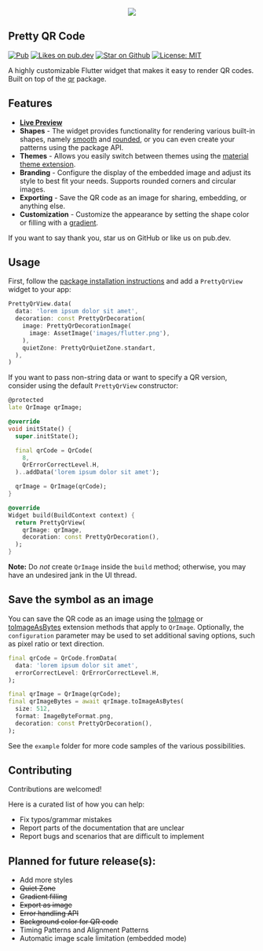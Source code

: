 <p align="center">
  <img src="https://raw.githubusercontent.com/promops/flutter_pretty_qr/master/resources/pretty-qr-code.png"/> 
</p>

## Pretty QR Code

<p align="left">
  <a href="https://pub.dev/packages/pretty_qr_code"><img src="https://img.shields.io/pub/v/pretty_qr_code.svg" alt="Pub"></a>
  <a href="https://pub.dev/packages/pretty_qr_code/score"><img src="https://img.shields.io/pub/likes/pretty_qr_code?logo=dart" alt="Likes on pub.dev"></a>
  <a href="https://github.com/promops/flutter_pretty_qr"><img src="https://img.shields.io/github/stars/promops/flutter_pretty_qr.svg?style=flat&logo=github&colorB=deeppink&label=stars" alt="Star on Github"></a>
  <a href="https://opensource.org/licenses/MIT"><img src="https://img.shields.io/badge/license-MIT-purple.svg" alt="License: MIT"></a>
</p>

A highly customizable Flutter widget that makes it easy to render QR codes. Built on top of the [qr](https://pub.dev/packages/qr) package.

## Features

* [**Live Preview**](https://promops.github.io/flutter_pretty_qr/)
* **Shapes** - The widget provides functionality for rendering various built-in shapes, namely [smooth](https://pub.dev/documentation/pretty_qr_code/latest/pretty_qr_code/PrettyQrSmoothSymbol-class.html) and [rounded](https://pub.dev/documentation/pretty_qr_code/latest/pretty_qr_code/PrettyQrRoundedSymbol-class.html), or you can even create your patterns using the package API.
* **Themes** - Allows you easily switch between themes using the [material theme extension](https://pub.dev/documentation/pretty_qr_code/latest/pretty_qr_code/PrettyQrTheme-class.html).
* **Branding** - Configure the display of the embedded image and adjust its style to best fit your needs. Supports rounded corners and circular images.
* **Exporting** - Save the QR сode as an image for sharing, embedding, or anything else.
* **Customization** - Customize the appearance by setting the shape color or filling with a [gradient](https://pub.dev/documentation/pretty_qr_code/latest/pretty_qr_code/PrettyQrBrush-class.html).

If you want to say thank you, star us on GitHub or like us on pub.dev.

## Usage

First, follow the [package installation instructions](https://pub.dev/packages/pretty_qr_code/install) and add a `PrettyQrView` widget to your app:

```dart
PrettyQrView.data(
  data: 'lorem ipsum dolor sit amet',
  decoration: const PrettyQrDecoration(
    image: PrettyQrDecorationImage(
      image: AssetImage('images/flutter.png'),
    ),
    quietZone: PrettyQrQuietZone.standart,
  ),
)
```

If you want to pass non-string data or want to specify a QR version, consider using the default `PrettyQrView` constructor:

```dart
@protected
late QrImage qrImage;

@override
void initState() {
  super.initState();

  final qrCode = QrCode(
    8,
    QrErrorCorrectLevel.H,
  )..addData('lorem ipsum dolor sit amet');

  qrImage = QrImage(qrCode);
}

@override
Widget build(BuildContext context) {
  return PrettyQrView(
    qrImage: qrImage,
    decoration: const PrettyQrDecoration(),
  );
}
```

**Note:** Do _not_ create `QrImage` inside the `build` method; otherwise, you may have an undesired jank in the UI thread.

## Save the symbol as an image

You can save the QR code as an image using the [toImage](https://pub.dev/documentation/pretty_qr_code/latest/pretty_qr_code/PrettyQrImageExtension/toImage.html) or [toImageAsBytes](https://pub.dev/documentation/pretty_qr_code/latest/pretty_qr_code/PrettyQrImageExtension/toImageAsBytes.html) extension methods that apply to `QrImage`. Optionally, the `configuration` parameter may be used to set additional saving options, such as pixel ratio or text direction.

```dart
final qrCode = QrCode.fromData(
  data: 'lorem ipsum dolor sit amet',
  errorCorrectLevel: QrErrorCorrectLevel.H,
);

final qrImage = QrImage(qrCode);
final qrImageBytes = await qrImage.toImageAsBytes(
  size: 512,
  format: ImageByteFormat.png,
  decoration: const PrettyQrDecoration(),
);
```

See the `example` folder for more code samples of the various possibilities.

## Contributing

Contributions are welcomed!

Here is a curated list of how you can help:

* Fix typos/grammar mistakes
* Report parts of the documentation that are unclear
* Report bugs and scenarios that are difficult to implement

## Planned for future release(s):

* Add more styles
* ~~Quiet Zone~~
* ~~Gradient filling~~
* ~~Export as image~~
* ~~Error handling API~~
* ~~Background color for QR code~~
* Timing Patterns and Alignment Patterns
* Automatic image scale limitation (embedded mode)
